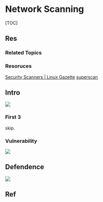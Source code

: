 # Network Scanning

[TOC]



## Res
### Related Topics



### Resoruces
[Security Scanners | Linux Gazette](https://linuxgazette.net/issue57/sharma.html)
[superscan](https://sectools.org/tool/superscan/)



## Intro
![](../../../../../Assets/Pics/Screenshot%202023-04-01%20at%204.47.58%20PM.png)

### First 3
skip.


### Vulnerability
![](../../../../../Assets/Pics/Screenshot%202023-04-01%20at%205.04.03%20PM.png)



## Defendence
![](../../../../../Assets/Pics/Screenshot%202023-04-01%20at%205.04.16%20PM.png)



## Ref

